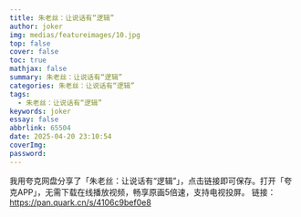 ```yaml
---
title: 朱老丝：让说话有“逻辑”
author: joker
img: medias/featureimages/10.jpg
top: false
cover: false
toc: true
mathjax: false
summary: 朱老丝：让说话有“逻辑”
categories: 朱老丝：让说话有“逻辑”
tags:
  - 朱老丝：让说话有“逻辑”
keywords: joker
essay: false
abbrlink: 65504
date: 2025-04-20 23:10:54
coverImg:
password:
---
```


我用夸克网盘分享了「朱老丝：让说话有“逻辑”」，点击链接即可保存。打开「夸克APP」，无需下载在线播放视频，畅享原画5倍速，支持电视投屏。
链接：https://pan.quark.cn/s/4106c9bef0e8
